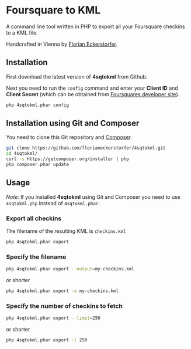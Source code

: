 Foursquare to KML
=================

A command line tool written in PHP to export all your Foursquare checkins to a KML file.

Handcrafted in Vienna by [Florian Eckerstorfer](http://florianeckerstorfer.com).

Installation
------------

First download the latest version of **4sqtokml** from Github.

Next you need to run the `config` command and enter your **Client ID** and **Client Secret** (which can be obtained from [Foursquares developer site](https://developer.foursquare.com)).

```bash
php 4sqtokml.phar config
```

Installation using Git and Composer
-----------------------------------

You need to clone this Git repository and [Composer](http://getcomposer.org).

```bash
git clone https://github.com/florianeckerstorfer/4sqtokml.git
cd 4sqtokml/
curl -s https://getcomposer.org/installer | php
php composer.phar update
```


Usage
-----

*Note:* If you installed **4sqtokml** using Git and Composer you need to use `4sqtokml.php` instead of `4sqtokml.phar`.

### Export all checkins

The filename of the resulting KML is `checkins.kml`

```bash
php 4sqtokml.phar export
```

### Specify the filename

```bash
php 4sqtokml.phar export --output=my-checkins.kml
```

or shorter

```bash
php 4sqtokml.phar export -o my-checkins.kml
```

### Specify the number of checkins to fetch

```bash
php 4sqtokml.phar export --limit=250
```

or shorter

```bash
php 4sqtokml.phar export -l 250
```
